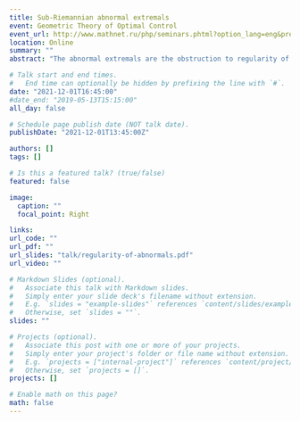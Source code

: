 ```yaml
---
title: Sub-Riemannian abnormal extremals
event: Geometric Theory of Optimal Control
event_url: http://www.mathnet.ru/php/seminars.phtml?option_lang=eng&presentid=33194
location: Online
summary: ""
abstract: "The abnormal extremals are the obstruction to regularity of sub-Riemannian geodesics. Even in the case of 3-dimensional analytic sub-Riemannian manifolds it was only relatively recently shown by Belotto da Silva, Figalli, Parusiński and Rifford that also the abnormal geodesics are at least C^1. In this talk I will cover some regularity results using a metric approach based on joint work with Enrico Le Donne, and cover some results studying how complicated the singularities of abnormal extremals can be."

# Talk start and end times.
#   End time can optionally be hidden by prefixing the line with `#`.
date: "2021-12-01T16:45:00"
#date_end: "2019-05-13T15:15:00"
all_day: false

# Schedule page publish date (NOT talk date).
publishDate: "2021-12-01T13:45:00Z"

authors: []
tags: []

# Is this a featured talk? (true/false)
featured: false

image:
  caption: ""
  focal_point: Right

links:
url_code: ""
url_pdf: ""
url_slides: "talk/regularity-of-abnormals.pdf"
url_video: ""

# Markdown Slides (optional).
#   Associate this talk with Markdown slides.
#   Simply enter your slide deck's filename without extension.
#   E.g. `slides = "example-slides"` references `content/slides/example-slides.md`.
#   Otherwise, set `slides = ""`.
slides: ""

# Projects (optional).
#   Associate this post with one or more of your projects.
#   Simply enter your project's folder or file name without extension.
#   E.g. `projects = ["internal-project"]` references `content/project/deep-learning/index.md`.
#   Otherwise, set `projects = []`.
projects: []

# Enable math on this page?
math: false
---
```

